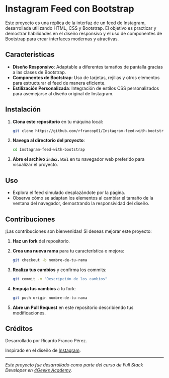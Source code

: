 # Instagram Feed con Bootstrap

Este proyecto es una réplica de la interfaz de un feed de Instagram, desarrollada utilizando HTML, CSS y Bootstrap. El objetivo es practicar y demostrar habilidades en el diseño responsivo y el uso de componentes de Bootstrap para crear interfaces modernas y atractivas.

## Características

- **Diseño Responsivo**: Adaptable a diferentes tamaños de pantalla gracias a las clases de Bootstrap.
- **Componentes de Bootstrap**: Uso de tarjetas, rejillas y otros elementos para estructurar el feed de manera eficiente.
- **Estilización Personalizada**: Integración de estilos CSS personalizados para asemejarse al diseño original de Instagram.

## Instalación

1. **Clona este repositorio** en tu máquina local:

   ```bash
   git clone https://github.com/rfrancop01/Instagram-feed-with-bootstrap.git
   ```

2. **Navega al directorio del proyecto**:

   ```bash
   cd Instagram-feed-with-bootstrap
   ```

3. **Abre el archivo `index.html`** en tu navegador web preferido para visualizar el proyecto.

## Uso

- Explora el feed simulado desplazándote por la página.
- Observa cómo se adaptan los elementos al cambiar el tamaño de la ventana del navegador, demostrando la responsividad del diseño.

## Contribuciones

¡Las contribuciones son bienvenidas! Si deseas mejorar este proyecto:

1. **Haz un fork** del repositorio.
2. **Crea una nueva rama** para tu característica o mejora:

   ```bash
   git checkout -b nombre-de-tu-rama
   ```

3. **Realiza tus cambios** y confirma los commits:

   ```bash
   git commit -m "Descripción de los cambios"
   ```

4. **Empuja tus cambios** a tu fork:

   ```bash
   git push origin nombre-de-tu-rama
   ```

5. **Abre un Pull Request** en este repositorio describiendo tus modificaciones.


## Créditos

Desarrollado por Ricardo Franco Pérez.

Inspirado en el diseño de [Instagram](https://www.instagram.com/).

---

*Este proyecto fue desarrollado como parte del curso de Full Stack Developer en [4Geeks Academy](https://4geeksacademy.com).*
